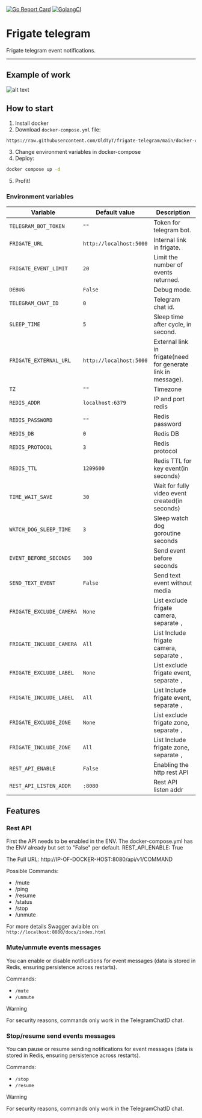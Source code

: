 [![Go Report Card](https://goreportcard.com/badge/github.com/OldTyT/frigate-telegram)](https://goreportcard.com/report/OldTyT/frigate-telegram)
[![GolangCI](https://golangci.com/badges/github.com/OldTyT/frigate-telegram.svg)](https://golangci.com/r/github.com/OldTyT/frigate-telegram)

# Frigate telegram

Frigate telegram event notifications.

---

## Example of work

![alt text](https://raw.githubusercontent.com/OldTyT/frigate-telegram/main/resources/img/telegram_msg.png)

## How to start

1. Install docker
2. Download `docker-compose.yml` file:
```bash
https://raw.githubusercontent.com/OldTyT/frigate-telegram/main/docker-compose.yml
```
3. Change environment variables in docker-compose
4. Deploy:
```bash
docker compose up -d
```
5. Profit!

### Environment variables

| Variable | Default value | Description |
| ----------- | ----------- | ----------- |
| `TELEGRAM_BOT_TOKEN` | `""`| Token for telegram bot. |
| `FRIGATE_URL` | `http://localhost:5000` | Internal link in frigate. |
| `FRIGATE_EVENT_LIMIT` | `20`| 	Limit the number of events returned. |
| `DEBUG` | `False` | Debug mode. |
| `TELEGRAM_CHAT_ID` | `0` | Telegram chat id. |
| `SLEEP_TIME`| `5` | Sleep time after cycle, in second. |
| `FRIGATE_EXTERNAL_URL` | `http://localhost:5000` | External link in frigate(need for generate link in message). |
| `TZ` | `""` | Timezone |
| `REDIS_ADDR` | `localhost:6379` | IP and port redis |
| `REDIS_PASSWORD` | `""` | Redis password |
| `REDIS_DB` | `0` | Redis DB |
| `REDIS_PROTOCOL` | `3` | Redis protocol |
| `REDIS_TTL` | `1209600` | Redis TTL for key event(in seconds) |
| `TIME_WAIT_SAVE` | `30` | Wait for fully video event created(in seconds) |
| `WATCH_DOG_SLEEP_TIME` | `3` | Sleep watch dog goroutine seconds |
| `EVENT_BEFORE_SECONDS` | `300` | Send event before seconds |
| `SEND_TEXT_EVENT` | `False` | Send text event without media |
| `FRIGATE_EXCLUDE_CAMERA` | `None` | List exclude frigate camera, separate `,` |
| `FRIGATE_INCLUDE_CAMERA` | `All` | List Include frigate camera, separate `,` |
| `FRIGATE_EXCLUDE_LABEL` | `None` | List exclude frigate event, separate `,` |
| `FRIGATE_INCLUDE_LABEL` | `All` | List Include frigate event, separate `,` |
| `FRIGATE_EXCLUDE_ZONE` | `None` | List exclude frigate zone, separate `,` |
| `FRIGATE_INCLUDE_ZONE` | `All` | List Include frigate zone, separate `,` |
| `REST_API_ENABLE` | `False` | Enabling the http rest API |
| `REST_API_LISTEN_ADDR` | `:8080` | Rest API listen addr |


## Features

### Rest API

First the API needs to be enabled in the ENV. The docker-compose.yml has the ENV already but set to "False" per default.
REST_API_ENABLE: True

The Full URL: http://IP-OF-DOCKER-HOST:8080/api/v1/COMMAND

Possible Commands:
- /mute
- /ping
- /resume
- /status
- /stop
- /unmute

For more details Swagger aviaible on: `http://localhost:8080/docs/index.html`

### Mute/unmute events messages

You can enable or disable notifications for event messages (data is stored in Redis, ensuring persistence across restarts).

Commands:
* `/mute`
* `/unmute`

> [!WARNING]
> For security reasons, commands only work in the TelegramChatID chat.

### Stop/resume send events messages

You can pause or resume sending notifications for event messages (data is stored in Redis, ensuring persistence across restarts).

Commands:
* `/stop`
* `/resume`

> [!WARNING]
> For security reasons, commands only work in the TelegramChatID chat.
